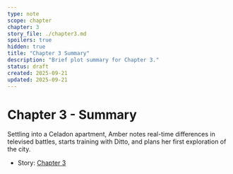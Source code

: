 ```yaml
---
type: note
scope: chapter
chapter: 3
story_file: ./chapter3.md
spoilers: true
hidden: true
title: "Chapter 3 Summary"
description: "Brief plot summary for Chapter 3."
status: draft
created: 2025-09-21
updated: 2025-09-21
---
```


# Chapter 3 - Summary

Settling into a Celadon apartment, Amber notes real-time differences in televised battles, starts training with Ditto, and plans her first exploration of the city.

- Story: [Chapter 3](./chapter3.md)


